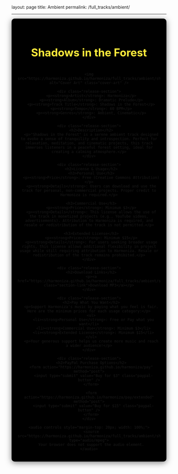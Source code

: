 layout: page
title: Ambient
permalink: /full_tracks/ambient/

---

<div class="container" style="max-width: 800px; margin: 0 auto; padding: 20px; background-color: #000000; border-radius: 10px; box-shadow: 0 4px 20px rgba(0, 0, 0, 0.5);">
  <div class="release-container" style="text-align: center;">
    <h1 style="padding: 20px 0; font-size: 2.5em; color: #ffeb3b;">Shadows in the Forest</h1>

    <img src="https://harmoniza.github.io/harmoniza/full_tracks/ambient/shadows_in_the_forest/Shadows_in_the_Forest_image.png" alt="Cover Art" class="cover-art" />

    <div class="release-section">
      <p><strong>Artist</strong>: Harmoniza</p>
      <p><strong>Album</strong>: Dramatic Prelude</p>
      <p><strong>Track Title</strong>: Shadows in the Forest</p>
      <p><strong>Tempo</strong>: 60 BPM</p>
      <p><strong>Genres</strong>: Ambient, Cinematic</p>
    </div>

    <div class="release-section">
      <h2>Description</h2>
      <p>"Shadows in the Forest" is a serene ambient track designed to evoke a sense of tranquility and introspection. Perfect for relaxation, meditation, and cinematic projects, this track immerses listeners in a peaceful forest setting, ideal for creating a calming atmosphere.</p>
    </div>

    <div class="release-section">
      <h2>License & Usage</h2>
      <h3>Personal Use</h3>
      <p><strong>Price</strong>: Free (Creative Commons Attribution)</p>
      <p><strong>Details</strong>: Users can download and use the track for personal, non-commercial projects. Proper credit to Harmoniza is required.</p>

      <h3>Commercial Use</h3>
      <p><strong>Price</strong>: Minimum $3</p>
      <p><strong>Details</strong>: This license allows the use of the track in monetized projects (e.g., YouTube videos, advertisements). Attribution to Harmoniza is required, and resale or redistribution of the track is not permitted.</p>

      <h3>Extended License</h3>
      <p><strong>Price</strong>: Minimum $15</p>
      <p><strong>Details</strong>: For users seeking broader usage rights, this license allows additional flexibility in project usage while still requiring attribution to Harmoniza. Resale or redistribution of the track remains prohibited.</p>
    </div>

    <div class="release-section">
      <h2>Download Links</h2>
      <p><a href="https://harmoniza.github.io/harmoniza/full_tracks/ambient/shadows_in_the_forest/Shadows_in_the_Forest.mp3" class="section-link">Download MP3</a></p>
    </div>

    <div class="release-section">
      <h2>Pay What You Want</h2>
      <p>Support Harmoniza's music by paying what you feel is fair. Here are the minimum prices for each usage category:</p>
      <ul>
        <li><strong>Personal Use</strong>: Free or Pay what you want</li>
        <li><strong>Commercial Use</strong>: Minimum $3</li>
        <li><strong>Extended License</strong>: Minimum $15</li>
      </ul>
      <p>Your generous support helps us create more music and reach a wider audience!</p>
    </div>

    <div class="release-section">
      <h2>PayPal Purchase Options</h2>
      <form action="https://harmoniza.github.io/harmoniza/pay" method="post">
        <input type="submit" value="Buy for $3" class="paypal-button" />
      </form>

      <form action="https://harmoniza.github.io/harmoniza/pay/extended" method="post">
        <input type="submit" value="Buy for $15" class="paypal-button" />
      </form>
    </div>

    <audio controls style="margin-top: 20px; width: 100%;">
      <source src="https://harmoniza.github.io/harmoniza/full_tracks/ambient/shadows_in_the_forest/Shadows_in_the_Forest.mp3" type="audio/mpeg">
      Your browser does not support the audio element.
    </audio>

  </div>
</div>
